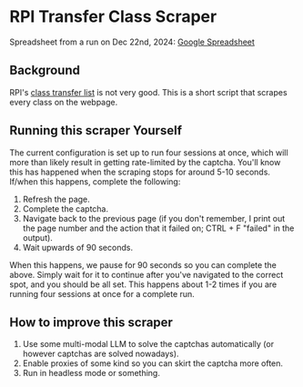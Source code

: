# RPI Transfer Class Scraper

Spreadsheet from a run on Dec 22nd, 2024: [Google Spreadsheet](https://docs.google.com/spreadsheets/d/1ufciRyXItZgLiQv5-lFR-pyhxhZX8vUkGVVRPe9WTIE/edit?usp=sharing)

##  Background
RPI's [class transfer list](https://tes.collegesource.com/publicview/TES_publicview01.aspx?rid=f080a477-bff8-46df-a5b2-25e9affdd4ed&aid=27b576bb-cd07-4e57-84d0-37475fde70ce) is not very good. This is a short script that scrapes every class on the webpage.

## Running this scraper Yourself
The current configuration is set up to run four sessions at once, which will more than likely result in getting rate-limited by the captcha. You'll know this has happened when the scraping stops for around 5-10 seconds. If/when this happens, complete the following:
1. Refresh the page.
2. Complete the captcha.
3. Navigate back to the previous page (if you don't remember, I print out the page number and the action that it failed on; CTRL + F "failed" in the output).
4. Wait upwards of 90 seconds.

When this happens, we pause for 90 seconds so you can complete the above. Simply wait for it to continue after you've navigated to the correct spot, and you should be all set. This happens about 1-2 times if you are running four sessions at once for a complete run.

## How to improve this scraper
1. Use some multi-modal LLM to solve the captchas automatically (or however captchas are solved nowadays).
2. Enable proxies of some kind so you can skirt the captcha more often.
3. Run in headless mode or something.
